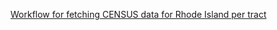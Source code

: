 [Workflow for fetching CENSUS data for Rhode Island per tract](https://colab.research.google.com/drive/1rcIqA6jRz29zIHaqlAFNqwWPblaQshUF?usp=sharing)
